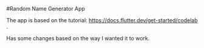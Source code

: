 #Random Name Generator App

The app is based on the tutorial: https://docs.flutter.dev/get-started/codelab .

Has some changes based on the way I wanted it to work.